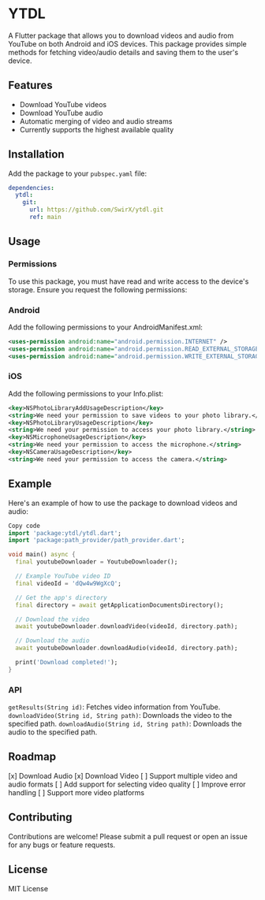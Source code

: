 # YTDL

A Flutter package that allows you to download videos and audio from YouTube on both Android and iOS devices. This package provides simple methods for fetching video/audio details and saving them to the user's device.

## Features

- Download YouTube videos
- Download YouTube audio
- Automatic merging of video and audio streams
- Currently supports the highest available quality

## Installation

Add the package to your `pubspec.yaml` file:

```yaml
dependencies:
  ytdl:
    git:
      url: https://github.com/SwirX/ytdl.git
      ref: main
```

## Usage

### Permissions

To use this package, you must have read and write access to the device's storage. Ensure you request the following permissions:

### Android

Add the following permissions to your AndroidManifest.xml:

```xml
<uses-permission android:name="android.permission.INTERNET" />
<uses-permission android:name="android.permission.READ_EXTERNAL_STORAGE" />
<uses-permission android:name="android.permission.WRITE_EXTERNAL_STORAGE" />
```

### iOS

Add the following permissions to your Info.plist:

```xml
<key>NSPhotoLibraryAddUsageDescription</key>
<string>We need your permission to save videos to your photo library.</string>
<key>NSPhotoLibraryUsageDescription</key>
<string>We need your permission to access your photo library.</string>
<key>NSMicrophoneUsageDescription</key>
<string>We need your permission to access the microphone.</string>
<key>NSCameraUsageDescription</key>
<string>We need your permission to access the camera.</string>
```

## Example

Here's an example of how to use the package to download videos and audio:

```dart
Copy code
import 'package:ytdl/ytdl.dart';
import 'package:path_provider/path_provider.dart';

void main() async {
  final youtubeDownloader = YoutubeDownloader();

  // Example YouTube video ID
  final videoId = 'dQw4w9WgXcQ';

  // Get the app's directory
  final directory = await getApplicationDocumentsDirectory();

  // Download the video
  await youtubeDownloader.downloadVideo(videoId, directory.path);

  // Download the audio
  await youtubeDownloader.downloadAudio(videoId, directory.path);

  print('Download completed!');
}
```

### API

`getResults(String id)`: Fetches video information from YouTube.
`downloadVideo(String id, String path)`: Downloads the video to the specified path.
`downloadAudio(String id, String path)`: Downloads the audio to the specified path.


## Roadmap

[x] Download Audio
[x] Download Video
[ ] Support multiple video and audio formats
[ ] Add support for selecting video quality
[ ] Improve error handling
[ ] Support more video platforms

## Contributing

Contributions are welcome! Please submit a pull request or open an issue for any bugs or feature requests.

## License

MIT License